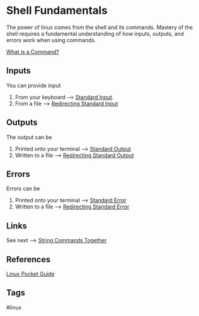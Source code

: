# Shell Fundamentals

The power of linux comes from the shell and its commands. Mastery of the shell requires a fundamental understanding of how inputs, outputs, and errors work when using commands.  

[What is a Command?](../202305212316)

## Inputs
You can provide input
1. From your keyboard --> [Standard Input](../202305212202).  
2. From a file --> [Redirecting Standard Input](../202305212146)  

## Outputs
The output can be
1. Printed onto your terminal --> [Standard Output](../202305212216)  
2. Written to a file --> [Redirecting Standard Output](../202305212218)  

## Errors
Errors can be  
1. Printed onto your terminal --> [Standard Error](../202305212230)  
2. Written to a file --> [Redirecting Standard Error](../202305212235)

## Links
See next --> [String Commands Together](../202305212305)

## References
[Linux Pocket Guide](https://linuxpocketguide.com/)

## Tags
#linux
